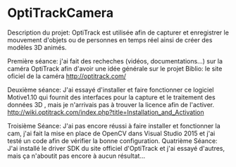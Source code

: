 # OptiTrackCamera

Description du projet: OptiTrack est utilisée afin de capturer et enregistrer le mouvement d'objets ou de personnes en temps réel ainsi de                        créer des modèles 3D animés.

Première séance: j'ai fait des recheches (vidéos, documentations...) sur la caméra OptiTrack afin d'avoir une idée générale sur le projet
                 Biblio: le site oficiel de la caméra http://optitrack.com/
                 
                 
Deuxième séance: J'ai essayé d'installer et faire fonctionner ce logiciel Motive1.10 qui fournit des interfaces pour la capture et le                      traitement des données 3D , mais je n'arrivais pas à trouver la licence afin de l'activer. 
                 http://wiki.optitrack.com/index.php?title=Installation_and_Activation
                 
Troisième Séance: J'ai pas encore réussi à faire installer et fonctionner la cam, j'ai fait la mise en place de OpenCV dans Visual Studio 
                  2015 et j'ai testé un code afin de vérifier la bonne configuration.
Quatrième Séance: J'ai installé le driver SDK du site officiel d'OptiTrack et j'ai essayé d'autres, mais ça n'aboutit pas encore à aucun                     résultat...
                 
                 
